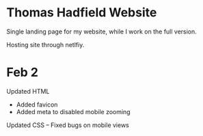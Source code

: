 # Thomas Hadfield Website
Single landing page for my website, while I work on the full version.

Hosting site through netlfiy.

# Feb 2
Updated HTML
- Added favicon
- Added meta to disabled mobile zooming

Updated CSS
– Fixed bugs on mobile views
